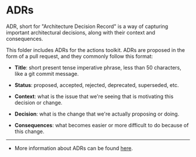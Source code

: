 # ADRs

ADR, short for "Architecture Decision Record" is a way of capturing important architectural decisions, along with their context and consequences.

This folder includes ADRs for the actions toolkit. ADRs are proposed in the form of a pull request, and they commonly follow this format:

- **Title**: short present tense imperative phrase, less than 50 characters, like a git commit message.

- **Status**: proposed, accepted, rejected, deprecated, superseded, etc.

- **Context**: what is the issue that we're seeing that is motivating this decision or change.

- **Decision**: what is the change that we're actually proposing or doing.

- **Consequences**: what becomes easier or more difficult to do because of this change.

---

- More information about ADRs can be found [here](https://github.com/joelparkerhenderson/architecture_decision_record).
